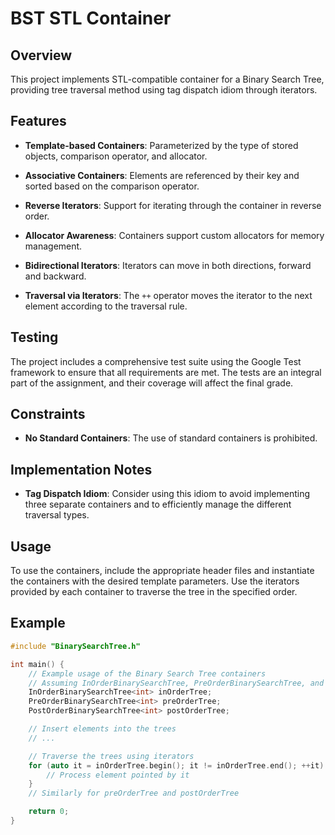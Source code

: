 # BST STL Container

## Overview

This project implements STL-compatible container for a Binary Search Tree, providing tree traversal method using tag dispatch idiom through iterators.

## Features


- **Template-based Containers**: Parameterized by the type of stored objects, comparison operator, and allocator.
- **Associative Containers**: Elements are referenced by their key and sorted based on the comparison operator.

- **Reverse Iterators**: Support for iterating through the container in reverse order.
- **Allocator Awareness**: Containers support custom allocators for memory management.

- **Bidirectional Iterators**: Iterators can move in both directions, forward and backward.
- **Traversal via Iterators**: The `++` operator moves the iterator to the next element according to the traversal rule.

## Testing

The project includes a comprehensive test suite using the Google Test framework to ensure that all requirements are met. The tests are an integral part of the assignment, and their coverage will affect the final grade.

## Constraints


- **No Standard Containers**: The use of standard containers is prohibited.

## Implementation Notes


- **Tag Dispatch Idiom**: Consider using this idiom to avoid implementing three separate containers and to efficiently manage the different traversal types.

## Usage

To use the containers, include the appropriate header files and instantiate the containers with the desired template parameters. Use the iterators provided by each container to traverse the tree in the specified order.

## Example

```cpp
#include "BinarySearchTree.h"

int main() {
    // Example usage of the Binary Search Tree containers
    // Assuming InOrderBinarySearchTree, PreOrderBinarySearchTree, and PostOrderBinarySearchTree are implemented
    InOrderBinarySearchTree<int> inOrderTree;
    PreOrderBinarySearchTree<int> preOrderTree;
    PostOrderBinarySearchTree<int> postOrderTree;

    // Insert elements into the trees
    // ...

    // Traverse the trees using iterators
    for (auto it = inOrderTree.begin(); it != inOrderTree.end(); ++it) {
        // Process element pointed by it
    }
    // Similarly for preOrderTree and postOrderTree

    return 0;
}
